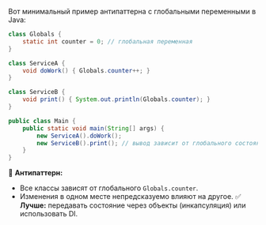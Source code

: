 Вот минимальный пример антипаттерна с глобальными переменными в Java:
```java
class Globals {
    static int counter = 0; // глобальная переменная
}

class ServiceA {
    void doWork() { Globals.counter++; }
}

class ServiceB {
    void print() { System.out.println(Globals.counter); }
}

public class Main {
    public static void main(String[] args) {
        new ServiceA().doWork();
        new ServiceB().print(); // вывод зависит от глобального состояния
    }
}
```
🔴 **Антипаттерн:**
- Все классы зависят от глобального `Globals.counter`.
- Изменения в одном месте непредсказуемо влияют на другое.
✅ **Лучше:** передавать состояние через объекты (инкапсуляция) или использовать DI.